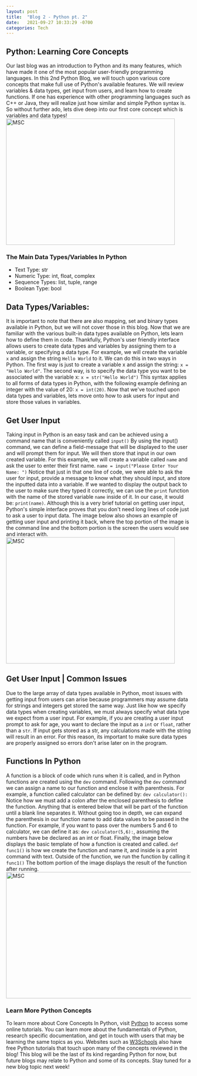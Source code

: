```yaml
---
layout: post
title:  "Blog 2 - Python pt. 2"
date:   2021-09-27 10:33:29 -0700
categories: Tech
---
```

## Python: Learning Core Concepts
Our last blog was an introduction to Python and its many features, which have made it one of the most popular user-friendly programming languages. In this 2nd Python Blog, we will touch upon various core concepts that make full use of Python's available features. We will review variables & data types, get input from users, and learn how to create functions. If one has experience with other programming languages such as C++ or Java, they will realize just how similar and simple Python syntax is. So without further ado, lets dive deep into our first core concept which is variables and data types!
<img src="https://ourcodeworld.com/public-media/articles/articleocw-5c65fbda1ea05.jpg" alt="MSC" width="460" height="345">

### The Main Data Types/Variables In Python
- Text Type: str
- Numeric Type: int, float, complex
- Sequence Types: list, tuple, range
- Boolean Type: bool

## Data Types/Variables:
It is important to note that there are also mapping, set and binary types available in Python, but we will not cover those in this blog. Now that we are familiar with the various built-in data types available on Python, lets learn how to define them in code. Thankfully, Python's user friendly interface allows users to create data types and variables by assigning them to a variable, or specifying a data type. For example, we will create the variable `x` and assign the string `Hello World` to it. We can do this in two ways in Python. The first way is just to create a variable x and assign the string: `x = "Hello World"`. The second way, is to specify the data type you want to be associated with the variable x: `x = str("Hello World")` This syntax applies to all forms of data types in Python, with the following example defining an integer with the value of 20: `x = int(20)`. Now that we've touched upon data types and variables, lets move onto how to ask users for input and store those values in variables.

## Get User Input 
Taking input in Python is an easy task and can be achieved using a command name that is conveniently called `input()` By using the input() command, we can define a field-message that will be displayed to the user and will prompt them for input. We will then store that input in our own created variable. For this example, we will create a variable called `name` and ask the user to enter their first name. `name = input("Please Enter Your Name: ")` Notice that just in that one line of code, we were able to ask the user for input, provide a message to know what they should input, and store the inputted data into a variable. If we wanted to display the output back to the user to make sure they typed it correctly, we can use the `print` function with the name of the stored variable `name` inside of it. In our case, it would be: `print(name)`. Although this is a very brief tutorial on getting user input, Python's simple interface proves that you don't need long lines of code just to ask a user to input data. The image below also shows an example of getting user input and printing it back, where the top portion of the image is the command line and the bottom portion is the screen the users would see and interact with.
<img src="https://www.askpython.com/wp-content/uploads/2019/07/python-user-input.png" alt="MSC" width="460" height="345">

## Get User Input | Common Issues
Due to the large array of data types available in Python, most issues with getting input from users can arise because programmers may assume data for strings and integers get stored the same way. Just like how we specify data types when creating variables, we must always specify what data type we expect from a user input. For example, if you are creating a user input prompt to ask for age, you want to declare the input as a `int` or `float`, rather than a `str`. If input gets stored as a str, any calculations made with the string will result in an error. For this reason, its important to make sure data types are properly assigned so errors don't arise later on in the program.

## Functions In Python
A function is a block of code which runs when it is called, and in Python functions are created using the `dev` command. Following the `dev` command we can assign a name to our function and enclose it with parenthesis. For example, a function called calculator can be defined by: `dev calculator():` Notice how we must add a colon after the enclosed parenthesis to define the function. Anything that is entered below that will be part of the function until a blank line separates it. Without going too in depth, we can expand the parenthesis in our function name to add data values to be passed in the function. For example, if you want to pass over the numbers 5 and 6 to calculator, we can define it as: `dev calculator(5,6):`, assuming the numbers have be declared as an int or float. Finally, the image below displays the basic template of how a function is created and called. `def func1()` is how we create the function and name it, and inside is a print command with text. Outside of the function, we run the function by calling it `func1()` The bottom portion of the image displays the result of the function after running.
<br/>
<img src="https://cdn.guru99.com/images/Pythonnew/Python10.1.png" alt="MSC" width="600" height="345">

### Learn More Python Concepts
To learn more about Core Concepts In Python, visit [Python][python-io] to access some online tutorials. You can learn more about the fundamentals of Python, research specific documentation, and get in touch with users that may be learning the same topics as you. Websites such as [W3Schools][w3-io] also have free Python tutorials that touch upon many of the concepts reviewed in the blog! This blog will be the last of its kind regarding Python for now, but future blogs may relate to Python and some of its concepts. Stay tuned for a new blog topic next week!


[python-io]: https://www.python.org/
[w3-io]: https://www.w3schools.com/python/ 
